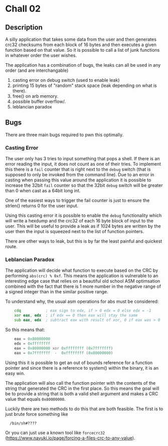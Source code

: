 # Chall 02

## Description

A silly application that takes some data from the user and then generates crc32
checksums from each block of 16 bytes and then executes a given function based
on that value. So it is possible to call a list of junk functions in whatever
order the user wishes.

The application has a combination of bugs, the leaks can all be used in any
order (and are interchangable)

  1. casting error on debug switch (used to enable leak)
  2. printing 15 bytes of "random" stack space (leak depending on what is there).
  3. free() on arb memory.
  4. possible buffer overflow/.
  5. leblancian paradox

## Bugs

There are three main bugs required to pwn this optimally.

### Casting Error

The user only has 3 tries to input something that pops a shell. If there is an
error reading the input, it does not count as one of their tries. To implement
this there is a `fail` counter that is right next to the `debug` switch (that
is supposed to only be invoked from the command line). Due to an error in
casting when passing this value around the application it is possible to
increase the 32bit `fail` counter so that the 32bit `debug` switch will be
greater than 0 when cast as a 64bit long int.

One of the easiest ways to trigger the fail counter is just to ensure the
strlen() returns 0 for the user input.

Using this casting error it is possible to enable the `debug` functionality
which will write a hexdump and the crc32 of each 16 byte block of input to the
user. This will be useful to provide a leak as if 1024 bytes are written by the
user then the input is squeezed next to the list of function pointers.

There are other ways to leak, but this is by far the least painful and quickest
route.

### Leblancian Paradox

The application will decide what function to execute based on the CRC by
performing `abs(crc) % 0xf`. This means the application is vulnerable to an
interesting edge case that relies on a beautiful old school ASM optimsation
combined with the fact that there is 1 more number in the negative range of a
signed integer than in the similar positive range.

To understand why, the usual asm operations for abs must be considered:

```asm
    cdq           ; eax sign to edx, if > 0 edx = 0 else edx = -1
    xor eax, edx  ; if edx == 0 then eax will stay the same
    sub eax, edx  ; subtract eax with result of xor, 0 if eax was > 0
```

So this means that:

```asm
    eax = 0x80000000
    edx = 0xffffffff
    eax = 0x80000000 xor 0xffffffff (0x7fffffff)
    eax = 0x7fffffff  -  0xffffffff (0x80000000)
```

Using this it is possible to get an out of bounds reference for a function
pointer and since there is a reference to system() within the binary, it is an
easy win.

The application will also call the function pointer with the contents of the
string that generated the CRC in the first place. So this means the goal will
be to provide a string that is both a valid shell argument and makes a CRC
value that equals `0x80000000`.

Luckily there are two methods to do this that are both feasible. The first is
to just brute force something like

```
  /bin/sh#????
```

Or you can just use a known tool like `forcecrc32` (https://www.nayuki.io/page/forcing-a-files-crc-to-any-value).
